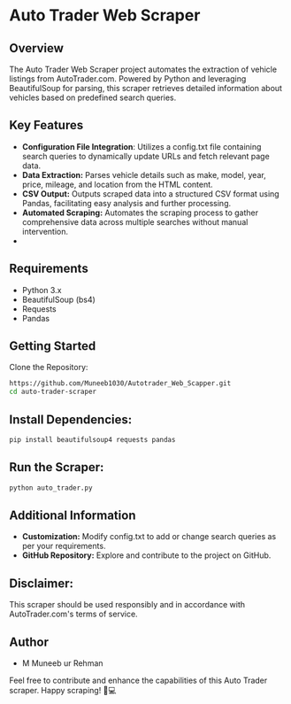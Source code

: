 # Auto Trader Web Scraper
## Overview
The Auto Trader Web Scraper project automates the extraction of vehicle listings from AutoTrader.com. Powered by Python and leveraging BeautifulSoup for parsing, this scraper retrieves detailed information about vehicles based on predefined search queries.

## Key Features
- **Configuration File Integration**: Utilizes a config.txt file containing search queries to dynamically update URLs and fetch relevant page data.
- **Data Extraction:** Parses vehicle details such as make, model, year, price, mileage, and location from the HTML content.
- **CSV Output:** Outputs scraped data into a structured CSV format using Pandas, facilitating easy analysis and further processing.
- **Automated Scraping:** Automates the scraping process to gather comprehensive data across multiple searches without manual intervention.
- 
## Requirements
- Python 3.x
- BeautifulSoup (bs4)
- Requests
- Pandas
  
## Getting Started
Clone the Repository:

```bash
https://github.com/Muneeb1030/Autotrader_Web_Scapper.git
cd auto-trader-scraper
```
## Install Dependencies:

```bash
pip install beautifulsoup4 requests pandas
```
## Run the Scraper:

```bash
python auto_trader.py
```

## Additional Information
- **Customization:** Modify config.txt to add or change search queries as per your requirements.
- **GitHub Repository:** Explore and contribute to the project on GitHub.
  
## Disclaimer: 
This scraper should be used responsibly and in accordance with AutoTrader.com's terms of service.

## Author
- M Muneeb ur Rehman


Feel free to contribute and enhance the capabilities of this Auto Trader scraper. Happy scraping! 🚗💻
